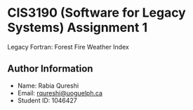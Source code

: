 # CIS3190 (Software for Legacy Systems) Assignment 1

Legacy Fortran: Forest Fire Weather Index

## Author Information

* Name: Rabia Qureshi
* Email: rqureshi@uoguelph.ca
* Student ID: 1046427
